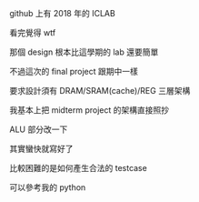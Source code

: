 github 上有 2018 年的 ICLAB

看完覺得 wtf

那個 design 根本比這學期的 lab 還要簡單

不過這次的 final project 跟期中一樣

要求設計須有 DRAM/SRAM(cache)/REG 三層架構

我基本上把 midterm project 的架構直接照抄

ALU 部分改一下

其實蠻快就寫好了

比較困難的是如何產生合法的 testcase

可以參考我的 python
